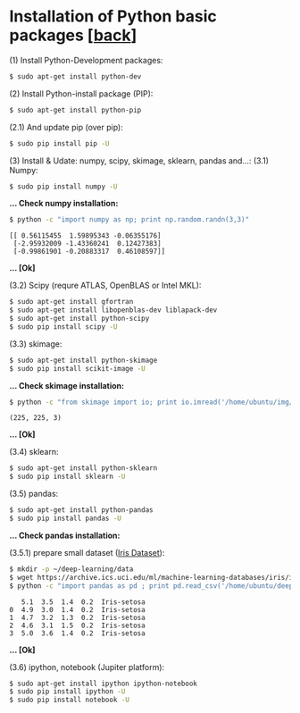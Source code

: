 # Installation of Python basic packages [[back](index.md)]

(1) Install Python-Development packages:
```sh
$ sudo apt-get install python-dev
```

(2) Install Python-install package (PIP):
```sh
$ sudo apt-get install python-pip
```

(2.1) And update pip (over pip):
```sh
$ sudo pip install pip -U
```

(3) Install & Udate: numpy, scipy, skimage, sklearn, pandas and...:
(3.1) Numpy:
```sh
$ sudo pip install numpy -U
```

**... Check numpy installation:**
```sh
$ python -c "import numpy as np; print np.random.randn(3,3)"
```
```
[[ 0.56115455  1.59895343 -0.06355176]
 [-2.95932009 -1.43360241  0.12427383]
 [-0.99861901 -0.20883317  0.46108597]]
```
**... [Ok]**


(3.2) Scipy (requre ATLAS, OpenBLAS or Intel MKL):
```sh
$ sudo apt-get install gfortran
$ sudo apt-get install libopenblas-dev liblapack-dev
$ sudo apt-get install python-scipy
$ sudo pip install scipy -U
```

(3.3) skimage:
```sh
$ sudo apt-get install python-skimage
$ sudo pip install scikit-image -U
```

**... Check skimage installation:**
```sh
$ python -c "from skimage import io; print io.imread('/home/ubuntu/img/doge2.jpg').shape"
```
```
(225, 225, 3)
```
**... [Ok]**

(3.4) sklearn:
```sh
$ sudo apt-get install python-sklearn
$ sudo pip install sklearn -U
```

(3.5) pandas:
```sh
$ sudo apt-get install python-pandas
$ sudo pip install pandas -U
```

**... Check pandas installation:**

(3.5.1) prepare small dataset ([Iris Dataset](https://en.wikipedia.org/wiki/Iris_flower_data_set)):
```sh
$ mkdir -p ~/deep-learning/data
$ wget https://archive.ics.uci.edu/ml/machine-learning-databases/iris/iris.data -O ~/deep-learning/data/iris-data.csv
$ python -c "import pandas as pd ; print pd.read_csv('/home/ubuntu/deep-learning/data/iris-data.csv')[:4]"
```
```
   5.1  3.5  1.4  0.2  Iris-setosa
0  4.9  3.0  1.4  0.2  Iris-setosa
1  4.7  3.2  1.3  0.2  Iris-setosa
2  4.6  3.1  1.5  0.2  Iris-setosa
3  5.0  3.6  1.4  0.2  Iris-setosa
```
**... [Ok]**

(3.6) ipython, notebook (Jupiter platform):
```sh
$ sudo apt-get install ipython ipython-notebook
$ sudo pip install ipython -U
$ sudo pip install notebook -U
```

